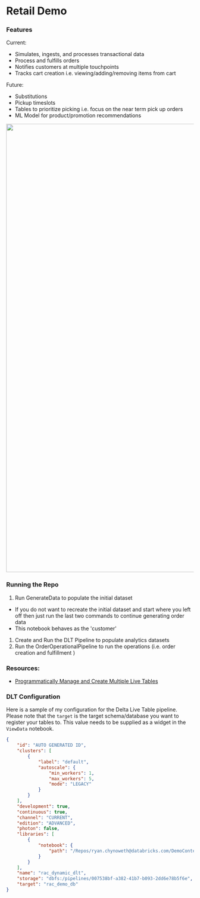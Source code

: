 # Retail Demo 


### Features
Current: 
- Simulates, ingests, and processes transactional data 
- Process and fulfills orders 
- Notifies customers at multiple touchpoints 
- Tracks cart creation i.e. viewing/adding/removing items from cart   


Future: 
- Substitutions 
- Pickup timeslots 
- Tables to prioritize picking i.e. focus on the near term pick up orders 
- ML Model for product/promotion recommendations



<img src="https://racadlsgen2.blob.core.windows.net/public/RCGDemosDiagrams.png" width = 1200/>


### Running the Repo
1. Run GenerateData to populate the initial dataset  
  - If you do not want to recreate the initial dataset and start where you left off then just run the last two commands to continue generating order data 
  - This notebook behaves as the 'customer'   
1. Create and Run the DLT Pipeline to populate analytics datasets
1. Run the OrderOperationalPipeline to run the operations (i.e. order creation and fulfillment )


### Resources:
- [Programmatically Manage and Create Multiple Live Tables](https://docs.databricks.com/workflows/delta-live-tables/delta-live-tables-cookbook.html#programmatically-manage-and-create-multiple-live-tables)


### DLT Configuration
Here is a sample of my configuration for the Delta Live Table pipeline. Please note that the `target` is the target schema/database you want to register your tables to. This value needs to be supplied as a widget in the `ViewData` notebook.  
```json
{
    "id": "AUTO GENERATED ID",
    "clusters": [
        {
            "label": "default",
            "autoscale": {
                "min_workers": 1,
                "max_workers": 5,
                "mode": "LEGACY"
            }
        }
    ],
    "development": true,
    "continuous": true,
    "channel": "CURRENT",
    "edition": "ADVANCED",
    "photon": false,
    "libraries": [
        {
            "notebook": {
                "path": "/Repos/ryan.chynoweth@databricks.com/DemoContent/delta_demos/DLT/dynamic_dlt/DLT_Pipeline"
            }
        }
    ],
    "name": "rac_dynamic_dlt",
    "storage": "dbfs:/pipelines/007538bf-a382-41b7-b093-2dd6e78b5f6e",
    "target": "rac_demo_db"
}
```